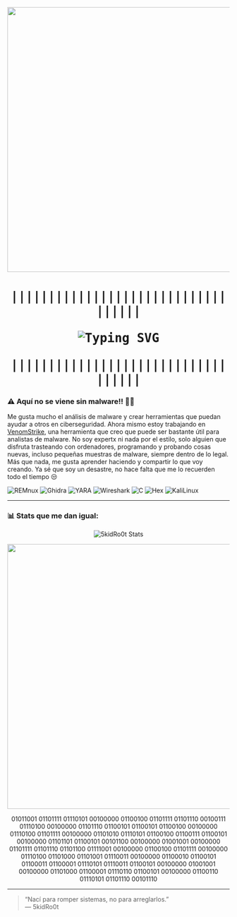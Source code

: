 
<p align="center">
<img src="https://github.com/user-attachments/assets/abc3fe7f-bce1-4ac8-b9b9-e20518fd06eb" width="600"/>
</p>

<h1 align="center" style="font-family: monospace;">

||||||||||||||||||||||||||||||||||| <p align="center">
  <img src="https://readme-typing-svg.herokuapp.com?font=Fira+Code&size=24&duration=2000&pause=1000&color=F70000&center=true&vCenter=true&width=500&lines=El+malware+es+una+droga...;¿Te+da+miedo+el+malware?,+¡corre!;Puse+addicted+con+1+d;La+red+arde+y+yo+con+ella;8f4f3d4a198b6af8230bb94d41bd25e0;Yo+no+soy+mala+persona,+tú+sí;El+ransomware+me+excita;Voy+a+vomitar+sangre+por+el+culo;El+malware+siempre+juzgando;Me+debes+1+euro;Si+me+pides+malware+eres+tontx;What+is+the+password?;Si+Luxxy+se+pierde+es+tu+culpa" alt="Typing SVG" />
</p> |||||||||||||||||||||||||||||||||||

<!-- 01101101 01111001 00100000 01101100 01100101 01100110 01110100 00100000 01110100 01100101 01110011 01110100 01101001 01100011 01101100 01100101 00100000 01101001 01110100 01100011 01101000 01100101 01110011 -->

### ⚠️ Aquí no se viene sin malware!! 🏴‍☠️

Me gusta mucho el análisis de malware y crear herramientas que puedan ayudar a otros en ciberseguridad. 
Ahora mismo estoy trabajando en [VenomStrike](https://github.com/5kidRo0t/VenomStrike), una herramienta que creo que puede ser bastante útil para analistas de malware.
No soy expertx ni nada por el estilo, solo alguien que disfruta trasteando con ordenadores, programando y probando cosas nuevas, incluso pequeñas muestras de malware, siempre dentro de lo legal. 
Más que nada, me gusta aprender haciendo y compartir lo que voy creando.
Ya sé que soy un desastre, no hace falta que me lo recuerden todo el tiempo 😒

![REMnux](https://img.shields.io/badge/REMnux-2D2D2D?style=flat&logo=gnu-bash&logoColor=white)
![Ghidra](https://img.shields.io/badge/Ghidra-red?style=flat&logo=ghidra)
![YARA](https://img.shields.io/badge/YARA-darkred?style=flat&logo=data)
![Wireshark](https://img.shields.io/badge/Wireshark-grey?style=flat&logo=wireshark)
![C](https://img.shields.io/badge/C%2FC%2B%2B-004482?style=flat&logo=c)
![Hex](https://img.shields.io/badge/Hex%20Editor-black?style=flat)
![KaliLinux](https://img.shields.io/badge/KaliLinux-2D2D2D?style=flat&logo=gnu-bash&logoColor=white)

---

<!-- 01001001 00100111 01101101 00100000 01101110 01101111 00100000 01100010 01100101 01110100 01110100 01100101 01110010 00100000 01110100 01101000 01100001 01101110 00100000 01111001 01101111 01110101 00100000 00100111 01100011 01100001 01110101 01110011 01100101 00100000 01111001 01101111 01110101 00100111 01110010 01100101 00100000 01101110 01101111 00100000 01100010 01100101 01110100 01110100 01100101 01110010 00100000 01110100 01101000 01100001 01101110 00100000 01101101 01100101 -->

### 📊 Stats que me dan igual:

<p align="center">
  <img src="https://github-readme-stats.vercel.app/api?username=5kidro0t&show_icons=true&theme=tokyonight&hide_border=true" alt="5kidRo0t Stats" />
</p>

<p align="center">
  <img src="https://media3.giphy.com/media/v1.Y2lkPTc5MGI3NjExNnF1aHQwdzBuMDUwYXBzajNodm5ybTMxYnZ1YzM5bjdqZ3NnMm8wdyZlcD12MV9pbnRlcm5hbF9naWZfYnlfaWQmY3Q9Zw/l0IydmRNCdEmqVchq/giphy.gif" width="600" />
</p>


<p align="center">
01011001 01101111 01110101 00100000 01100100 01101111 01101110 00100111 01110100 00100000 01101110 01100101 01100101 01100100 00100000 01110100 01101111 00100000 01101010 01110101 01100100 01100111 01100101 00100000 01101101 01100101 00101100 00100000 01001001 00100000 01101111 01101110 01101100 01111001 00100000 01100100 01101111 00100000 01110100 01101000 01101001 01110011 00100000 01100010 01100101 01100011 01100001 01110101 01110011 01100101 00100000 01001001 00100000 01101000 01100001 01110110 01100101 00100000 01100110 01110101 01101110 00101110
</p>

---

> “Nací para romper sistemas, no para arreglarlos.”  
> — 5kidRo0t
